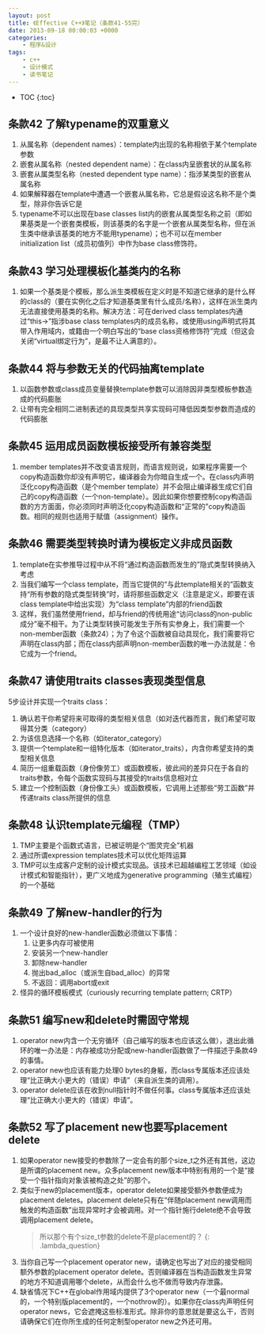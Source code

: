 ```yaml
---
layout: post
title: 《Effective C++》笔记（条款41-55完）
date: 2013-09-18 00:00:03 +0000
categories:
    - 程序&设计
tags:
    - c++
    - 设计模式
    - 读书笔记
---
```


* TOC
{:toc}

## 条款42 了解typename的双重意义

1. 从属名称（dependent names）：template内出现的名称相依于某个template参数
2. 嵌套从属名称（nested dependent name）：在class内呈嵌套状的从属名称
3. 嵌套从属类型名称（nested dependent type name）：指涉某类型的嵌套从属名称
4. 如果解释器在template中遭遇一个嵌套从属名称，它总是假设这名称不是个类型，除非你告诉它是
5. typename不可以出现在base classes list内的嵌套从属类型名称之前（即如果基类是一个嵌套类模板，则该基类的名字是一个嵌套从属类型名称，但在派生类中继承该基类的地方不能用typename）；也不可以在member initialization list（成员初值列）中作为base class修饰符。

## 条款43 学习处理模板化基类内的名称

1. 如果一个基类是个模板，那么派生类模板在定义时是不知道它继承的是什么样的class的（要在实例化之后才知道基类里有什么成员/名称），这样在派生类内无法直接使用基类的名称。解决方法：可在derived class templates内通过“this->”指涉base class templates内的成员名称，或使用using声明式将其带入作用域内，或籍由一个明白写出的“base class资格修饰符”完成（但这会关闭“virtual绑定行为”，是最不让人满意的）。

## 条款44 将与参数无关的代码抽离template

1. 以函数参数或class成员变量替换template参数可以消除因非类型模板参数造成的代码膨胀
2. 让带有完全相同二进制表述的具现类型共享实现码可降低因类型参数而造成的代码膨胀

## 条款45 运用成员函数模板接受所有兼容类型

1. member templates并不改变语言规则，而语言规则说，如果程序需要一个copy构造函数你却没有声明它，编译器会为你暗自生成一个。在class内声明泛化copy构造函数（是个member template）并不会阻止编译器生成它们自己的copy构造函数（一个non-template）。因此如果你想要控制copy构造函数的方方面面，你必须同时声明泛化copy构造函数和“正常的”copy构造函数。相同的规则也适用于赋值（assignment）操作。

## 条款46 需要类型转换时请为模板定义非成员函数

1. template在实参推导过程中从不将“通过构造函数而发生的”隐式类型转换纳入考虑
2. 当我们编写一个class template，而当它提供的“与此template相关的”函数支持“所有参数的隐式类型转换”时，请将那些函数定义（注意是定义，即要在该class template中给出实现）为“class template”内部的friend函数
3. 这样，我们虽然使用friend，却与friend的传统用途“访问class的non-public成分”毫不相干。为了让类型转换可能发生于所有实参身上，我们需要一个non-member函数（条款24）；为了令这个函数被自动具现化，我们需要将它声明在class内部；而在class内部声明non-member函数的唯一办法就是：令它成为一个friend。

## 条款47 请使用traits classes表现类型信息

5步设计并实现一个traits class：

1. 确认若干你希望将来可取得的类型相关信息（如对迭代器而言，我们希望可取得其分类（category）
1. 为该信息选择一个名称（如iterator\_category）
1. 提供一个template和一组特化版本（如iterator\_traits），内含你希望支持的类型相关信息
1. 简历一组重载函数（身份像劳工）或函数模板，彼此间的差异只在于各自的traits参数，令每个函数实现码与其接受的traits信息相对立
1. 建立一个控制函数（身份像工头）或函数模板，它调用上述那些“劳工函数”并传递traits class所提供的信息

## 条款48 认识template元编程（TMP）

1. TMP主要是个函数式语言，已被证明是个“图灵完全”机器
2. 通过所谓expression templates技术可以优化矩阵运算
3. TMP可以生成客户定制的设计模式实现品。该技术已超越编程工艺领域（如设计模式和智能指针），更广义地成为generative programming（殖生式编程）的一个基础

## 条款49 了解new-handler的行为

1. 一个设计良好的new-handler函数必须做以下事情：
   1. 让更多内存可被使用
   1. 安装另一个new-handler
   1. 卸除new-handler
   1. 抛出bad\_alloc（或派生自bad\_alloc）的异常
   1. 不返回：调用abort或exit
2. 怪异的循环模板模式（curiously recurring template pattern; CRTP）

## 条款51 编写new和delete时需固守常规

1. operator new内含一个无穷循环（自己编写的版本也应该这么做），退出此循环的唯一办法是：内存被成功分配或new-handler函数做了一件描述于条款49的事情。
2. operator new也应该有能力处理0 bytes的身躯，而class专属版本还应该处理“比正确大小更大的（错误）申请”（来自派生类的调用）。
3. operator delete应该在收到null指针时不做任何事。class专属版本还应该处理“比正确大小更大的（错误）申请”。

## 条款52 写了placement new也要写placement delete

1. 如果operator new接受的参数除了一定会有的那个size\_t之外还有其他，这边是所谓的placement new。众多placement new版本中特别有用的一个是“接受一个指针指向对象该被构造之处”的那个。
2. 类似于new的placement版本，operator delete如果接受额外参数便成为placement deletes。placement delete只有在“伴随placement new调用而触发的构造函数”出现异常时才会被调用。对一个指针施行delete绝不会导致调用placement delete。
   > 所以那个有个size\_t参数的delete不是placement的？
     {: .lambda_question}
3. 当你自己写一个placement operator new，请确定也写出了对应的接受相同额外参数的placement operator delete。否则编译器在当构造函数发生异常的地方不知道调用哪个delete，从而会什么也不做而导致内存泄露。
4. 缺省情况下C++在global作用域内提供了3个operator new（一个最normal的，一个特别版placement的，一个nothrow的）。如果你在class内声明任何operator news，它会遮掩这些标准形式。除非你的意思就是要这么干，否则请确保它们在你所生成的任何定制型operator new之外还可用。
